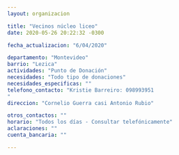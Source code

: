 ```yaml
---
layout: organizacion

title: "Vecinos núcleo liceo"
date: 2020-05-26 20:22:32 -0300

fecha_actualizacion: "6/04/2020"

departamento: "Montevideo"
barrio: "Lezica"
actividades: "Punto de Donación"
necesidades: "Todo tipo de donaciones"
necesidades_especificas: ""
telefono_contacto: "Kristie Barreiro: 098993951
"
direccion: "Cornelio Guerra casi Antonio Rubio"

otros_contactos: ""
horario: "Todos los días - Consultar telefónicamente"
aclaraciones: ""
cuenta_bancaria: ""

---
```


